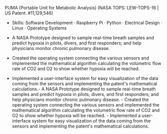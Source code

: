 PUMA (Portable Unit for Metabolic Analysis) (NASA TOPS: LEW-TOPS-16 | US Patent: #11,129,546)
- Skills: Software Development · Raspberry Pi · Python · Electrical Design · Linux · Operating Systems


- A NASA Prototype designed to sample real-time breath samples and predict hypoxia in pilots, divers, and first responders; and help physicians monitor chronic pulmonary disease. 
- Created the operating system connecting the various sensors and implemented the mathematical algorithm calculating the volumetric flow rate of CO2 and O2 to show whether hypoxia will be reached.
- Implemented a user-interface system for easy visualization of the data coming from the sensors and implementing the patent's mathematical calculations.- A NASA Prototype designed to sample real-time breath samples and predict hypoxia in pilots, divers, and first responders; and help physicians monitor chronic pulmonary disease. - Created the operating system connecting the various sensors and implemented the mathematical algorithm calculating the volumetric flow rate of CO2 and O2 to show whether hypoxia will be reached. - Implemented a user-interface system for easy visualization of the data coming from the sensors and implementing the patent's mathematical calculations.

